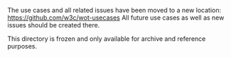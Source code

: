 The use cases and all related issues have been moved to a new location: https://github.com/w3c/wot-usecases
All future use cases as well as new issues should be created there.

This directory is frozen and only available for archive and reference purposes.

